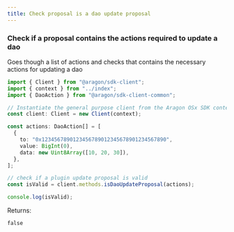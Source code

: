 ```yaml
---
title: Check proposal is a dao update proposal
---
```


### Check if a proposal contains the actions required to update a dao

Goes though a list of actions and checks that contains the necessary actions for updating a dao

```ts
import { Client } from "@aragon/sdk-client";
import { context } from "../index";
import { DaoAction } from "@aragon/sdk-client-common";

// Instantiate the general purpose client from the Aragon OSx SDK context.
const client: Client = new Client(context);

const actions: DaoAction[] = [
  {
    to: "0x1234567890123456789012345678901234567890",
    value: BigInt(0),
    data: new Uint8Array([10, 20, 30]),
  },
];

// check if a plugin update proposal is valid
const isValid = client.methods.isDaoUpdateProposal(actions);

console.log(isValid);
```


Returns:
  ```tsx
  false
  ```
